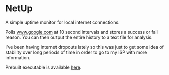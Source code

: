 # NetUp
A simple uptime monitor for local internet connections.

Polls www.google.com at 10 second intervals and stores a success or fail reason. You can then output the entire history to a text file for analysis.

I've been having internet dropouts lately so this was just to get some idea of stability over long periods of time in order to go to my ISP with more information.

Prebuilt executable is available [here](https://github.com/ElChupos/NetUp/releases).
